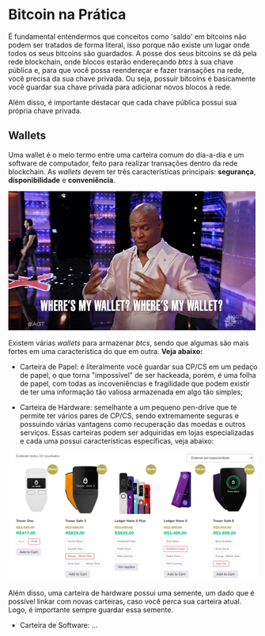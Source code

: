 # Bitcoin na Prática

É fundamental entendermos que conceitos como 'saldo' em bitcoins não podem ser tratados de forma literal, isso porque não existe um lugar onde todos os seus bitcoins são guardados. A posse dos seus bitcoins se dá pela rede blockchain, onde blocos estarão endereçando *btcs* à sua chave pública e, para que você possa reendereçar e fazer transações na rede, você precisa da sua chave privada. Ou seja, possuir bitcoins é basicamente você guardar sua chave privada para adicionar novos blocos à rede.

Além disso, é importante destacar que cada chave pública possui sua própria chave privada.

## Wallets
Uma wallet é o meio termo entre uma carteira comum do dia-a-dia e um software de computador, feito para realizar transações dentro da rede blockchain. As *wallets* devem ter três características principais: **segurança**, **disponibilidade** e **conveniência**.

![wallet meme](./wallet-meme.gif)

Existem várias *wallets* para armazenar *btcs*, sendo que algumas são mais fortes em uma característica do que em outra. **Veja abaixo:**

- Carteira de Papel: é literalmente você guardar sua CP/CS em um pedaço de papel, o que torna "impossível" de ser hackeada, porém, é uma folha de papel, com todas as incoveniências e fragilidade que podem existir de ter uma informação tão valiosa armazenada em algo tão simples;

- Carteira de Hardware: semelhante a um pequeno pen-drive que te permite ter vários pares de CP/CS, sendo extremamente seguras e possuindo várias vantagens como recuperação das moedas e outros serviços. Essas carteiras podem ser adquiridas em lojas especializadas e cada uma possui características específicas, veja abaixo:

![hardware wallet](./hardware-wallet.png)

Além disso, uma carteira de hardware possui uma semente, um dado que é possível linkar com novas carteiras, caso você perca sua carteira atual. Logo, é importante sempre guardar essa semente.

- Carteira de Software: ...
